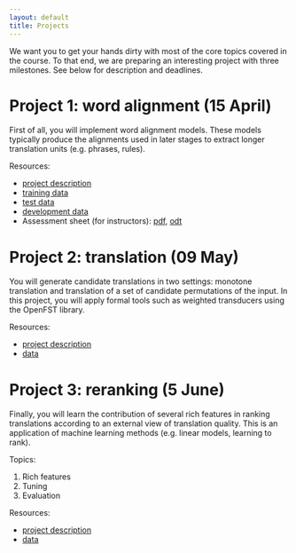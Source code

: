 ```yaml
---
layout: default
title: Projects
---
```



We want you to get your hands dirty with most of the core topics covered in the course. 
To that end, we are preparing an interesting project with three milestones. 
See below for description and deadlines.



# Project 1: word alignment (15 April)

First of all, you will implement word alignment models. These models typically produce the alignments used in later stages to extract longer translation units (e.g. phrases, rules).


Resources:

* [project description](resources/project1/project1.pdf)
* [training data](resources/project1/training.tar.gz)
* [test data](resources/project1/testing.tar.gz)
* [development data](resources/project1/dev-data.tar.gz)
* Assessment sheet (for instructors): [pdf](resources/project1/assessment-sheet.pdf), [odt](resources/project1/assessment-sheet.odt)

# Project 2: translation (09 May)

You will generate candidate translations in two settings: monotone translation and translation of a set of candidate permutations of the input. 
In this project, you will apply formal tools such as weighted transducers using the OpenFST library.

Resources:

* [project description](resources/project2/project2.pdf)
* [data](resources/project2/data/pbsmt.tgz)


# Project 3: reranking (5 June)

Finally, you will learn the contribution of several rich features in ranking translations according to an external view of translation quality.
This is an application of machine learning methods (e.g. linear models, learning to rank).

Topics:

1. Rich features
2. Tuning
3. Evaluation

Resources:

* [project description](resources/project3/project3.pdf)
* [data](https://www.adrive.com/public/Kyuzep/nlp2)


